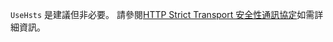 `UseHsts` 是建議但非必要。 請參閱[HTTP Strict Transport 安全性通訊協定](xref:security/enforcing-ssl#http-strict-transport-security-protocol-hsts)如需詳細資訊。
